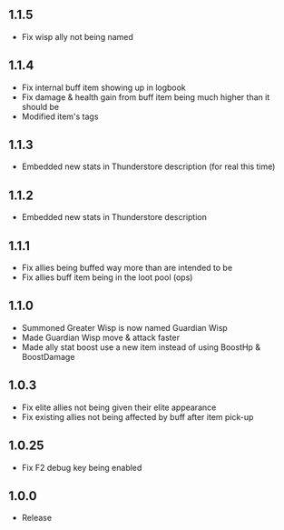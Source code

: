 ## 1.1.5

- Fix wisp ally not being named

## 1.1.4

- Fix internal buff item showing up in logbook
- Fix damage & health gain from buff item being much higher than it should be
- Modified item's tags

## 1.1.3

- Embedded new stats in Thunderstore description (for real this time)

## 1.1.2

- Embedded new stats in Thunderstore description

## 1.1.1

- Fix allies being buffed way more than are intended to be
- Fix allies buff item being in the loot pool (ops)

## 1.1.0

- Summoned Greater Wisp is now named Guardian Wisp
- Made Guardian Wisp move & attack faster
- Made ally stat boost use a new item instead of using BoostHp & BoostDamage
 
## 1.0.3

- Fix elite allies not being given their elite appearance
- Fix existing allies not being affected by buff after item pick-up

## 1.0.25

- Fix F2 debug key being enabled

## 1.0.0

- Release
